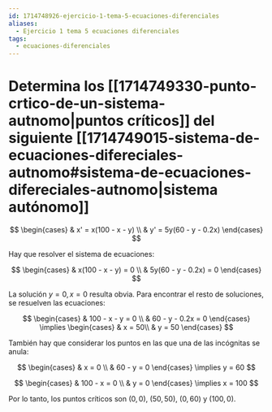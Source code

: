 ```yaml
---
id: 1714748926-ejercicio-1-tema-5-ecuaciones-diferenciales
aliases:
  - Ejercicio 1 tema 5 ecuaciones diferenciales
tags:
  - ecuaciones-diferenciales
---
```


# Determina los [[1714749330-punto-crtico-de-un-sistema-autnomo|puntos críticos]] del siguiente [[1714749015-sistema-de-ecuaciones-difereciales-autnomo#sistema-de-ecuaciones-difereciales-autnomo|sistema autónomo]]

$$
\begin{cases}
    & x' = x(100 - x - y) \\
    & y' = 5y(60 - y - 0.2x)
\end{cases}
$$

Hay que resolver el sistema de ecuaciones:

$$
\begin{cases}
    & x(100 - x - y) = 0 \\
    & 5y(60 - y - 0.2x) = 0
\end{cases}
$$

La solución $y=0,x=0$ resulta obvia. Para encontrar el resto de soluciones, se resuelven las ecuaciones:

$$
\begin{cases}
    & 100 - x - y = 0 \\
    & 60 - y - 0.2x = 0
\end{cases} \implies \begin{cases}
    & x = 50\\
    & y = 50
\end{cases}
$$

También hay que considerar los puntos en las que una de las incógnitas se anula:

$$
\begin{cases}
    & x = 0 \\
    & 60 - y = 0
\end{cases} \implies y = 60
$$

$$
\begin{cases}
    & 100 - x = 0 \\
    & y = 0
\end{cases} \implies x = 100
$$

Por lo tanto, los puntos críticos son $(0,0)$, $(50,50)$, $(0,60)$ y $(100,0)$.

